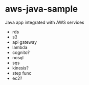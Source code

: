 # aws-java-sample
Java app integrated with AWS services


- rds
- s3
- api gateway
- lambda
- cognito?
- nosql
- sqs
- kinesis?
- step func
- ec2?
